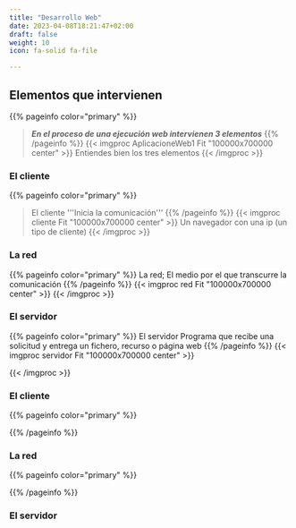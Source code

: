 ```yaml
---
title: "Desarrollo Web"
date: 2023-04-08T18:21:47+02:00
draft: false
weight: 10
icon: fa-solid fa-file

---
```

## Elementos que intervienen 
{{% pageinfo color="primary" %}}
> ***En el proceso de una ejecución web intervienen 3 elementos***
{{% /pageinfo %}}
{{< imgproc AplicacioneWeb1 Fit "100000x700000 center" >}}
Entiendes bien los tres elementos
{{< /imgproc >}}
### El cliente
{{% pageinfo color="primary" %}}
> El cliente '''Inicia la comunicación''' 
{{% /pageinfo %}}
{{< imgproc cliente Fit "100000x700000 center" >}}
Un navegador con una ip (un tipo de cliente)
{{< /imgproc >}}
### La red
{{% pageinfo color="primary" %}}
La red; El medio por el que transcurre la comunicación 
{{% /pageinfo %}}
{{< imgproc red Fit "100000x700000 center" >}}
{{< /imgproc >}}

### El servidor
{{% pageinfo color="primary" %}}
El servidor Programa que recibe una solicitud y entrega un fichero, recurso o página web
{{% /pageinfo %}}
{{< imgproc servidor Fit "100000x700000 center" >}}

{{< /imgproc >}}
### El cliente
{{% pageinfo color="primary" %}}

{{% /pageinfo %}}
### La red
{{% pageinfo color="primary" %}}

{{% /pageinfo %}}
### El servidor

